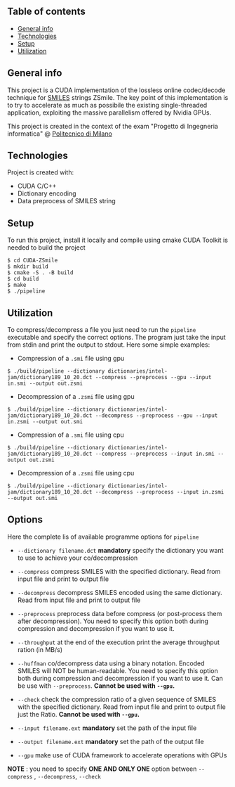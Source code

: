 ## Table of contents
* [General info](#general-info)
* [Technologies](#technologies)
* [Setup](#setup)
* [Utilization](#utilization)

## General info
This project is a CUDA implementation of the lossless online codec/decode technique for [SMILES](https://en.wikipedia.org/wiki/Simplified_molecular-input_line-entry_system) strings ZSmile.
The key point of this implementation is to try to accelerate as much as possibile the existing single-threaded application, exploiting the massive parallelism offered by Nvidia GPUs. 

This project is created in the context of the exam "Progetto di Ingegneria informatica" @ [Politecnico di Milano](https://www.polimi.it/)

	
## Technologies
Project is created with:
* CUDA C/C++
* Dictionary encoding
* Data preprocess of SMILES string
	
## Setup
To run this project, install it locally and compile using cmake
CUDA Toolkit is needed to build the project

```
$ cd CUDA-ZSmile
$ mkdir build
$ cmake -S . -B build
$ cd build
$ make
$ ./pipeline
```

## Utilization

To compress/decompress a file you just need to run the ``pipeline`` executable and specify the correct options.
The program just take the input from stdin and print the output to stdout. Here some simple examples:

* Compression of a ``.smi`` file using gpu

```
$ ./build/pipeline --dictionary dictionaries/intel-jam/dictionary189_10_20.dct --compress --preprocess --gpu --input in.smi --output out.zsmi
```

* Decompression of a ``.zsmi`` file using gpu

```
$ ./build/pipeline --dictionary dictionaries/intel-jam/dictionary189_10_20.dct --decompress --preprocess --gpu --input in.zsmi --output out.smi
```

* Compression of a ``.smi`` file using cpu

```
$ ./build/pipeline --dictionary dictionaries/intel-jam/dictionary189_10_20.dct --compress --preprocess --input in.smi --output out.zsmi
```

* Decompression of a ``.zsmi`` file using cpu

```
$ ./build/pipeline --dictionary dictionaries/intel-jam/dictionary189_10_20.dct --decompress --preprocess --input in.zsmi --output out.smi
```

## Options

Here the complete lis of available programme options for ``pipeline``

* ``--dictionary filename.dct`` **mandatory** specify the dictionary you want to use to achieve your co/decompression

* ``--compress`` compress SMILES with the specified dictionary. Read from input file and print to output file

* ``--decompress`` decompress SMILES encoded using the same dictionary. Read from input file and print to output file

* ``--preprocess`` preprocess data before compress (or post-process them after decompression). You need to specify this option both during compression and decompression if you want to use it.

* ``--throughput`` at the end of the execution print the average throughput ration (in MB/s)

* ``--huffman`` co/decompress data using a binary notation. Encoded SMILES will NOT be human-readable. You need to specify this option both during compression and decompression if you want to use it. Can be use with ``--preprocess``. **Cannot be used with ``--gpu``.**

* ``--check`` check the compression ratio of a given sequence of SMILES with the specified dictionary. Read from input file and print to output file just the Ratio. **Cannot be used with ``--gpu``.**

* ``--input filename.ext`` **mandatory** set the path of the input file

* ``--output filename.ext`` **mandatory** set the path of the output file

* ``--gpu`` make use of CUDA framework to accelerate operations with GPUs

**NOTE** : you need to specify **ONE AND ONLY ONE** option between ``--compress`` , ``--decompress``, ``--check``
